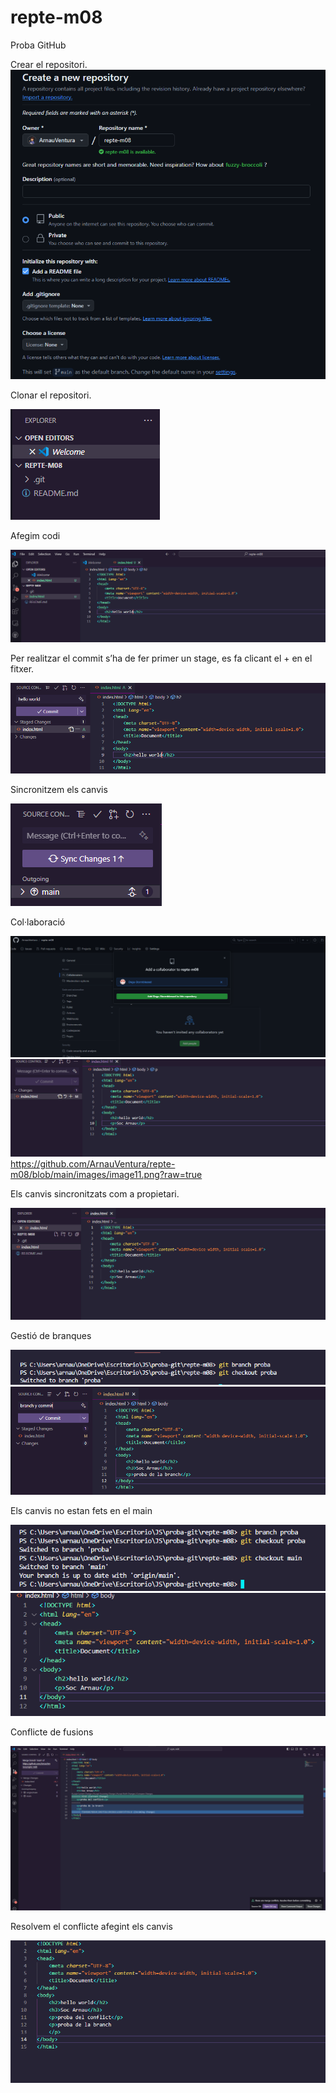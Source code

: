 # repte-m08

Proba GitHub

Crear el repositori.
![alt text](https://github.com/ArnauVentura/repte-m08/blob/main/images/image3.png?raw=true)

Clonar el repositori.

![alt text](https://github.com/ArnauVentura/repte-m08/blob/main/images/image7.png?raw=true)
	


Afegim codi

![alt text](https://github.com/ArnauVentura/repte-m08/blob/main/images/image9.png?raw=true)

 
Per realitzar el commit s’ha de fer primer un stage, es fa clicant el + en el fitxer.

![alt text](https://github.com/ArnauVentura/repte-m08/blob/main/images/image14.png?raw=true)


Sincronitzem els canvis 

![alt text](https://github.com/ArnauVentura/repte-m08/blob/main/images/image5.png?raw=true)

Col·laboració

![alt text](https://github.com/ArnauVentura/repte-m08/blob/main/images/image8.png?raw=true)
![alt text](https://github.com/ArnauVentura/repte-m08/blob/main/images/image11.png?raw=true)
https://github.com/ArnauVentura/repte-m08/blob/main/images/image11.png?raw=true

Els canvis sincronitzats com a propietari.

![alt text](https://github.com/ArnauVentura/repte-m08/blob/main/images/image2.png?raw=true)

Gestió de branques

![alt text](https://github.com/ArnauVentura/repte-m08/blob/main/images/image12.png?raw=true)
![alt text](https://github.com/ArnauVentura/repte-m08/blob/main/images/image4.png?raw=true)


Els canvis no estan fets en el main

![alt text](https://github.com/ArnauVentura/repte-m08/blob/main/images/image13.png?raw=true)
![alt text](https://github.com/ArnauVentura/repte-m08/blob/main/images/image1.png?raw=true)

Conflicte de fusions

![alt text](https://github.com/ArnauVentura/repte-m08/blob/main/images/image10.png?raw=true)

Resolvem el conflicte afegint els canvis

![alt text](https://github.com/ArnauVentura/repte-m08/blob/main/images/image6.png?raw=true)

